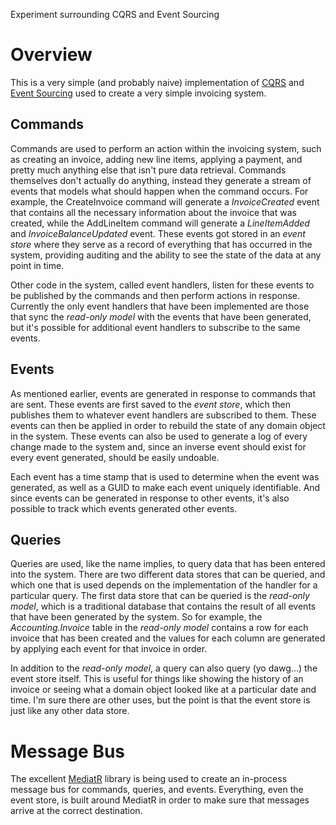 Experiment surrounding CQRS and Event Sourcing

# Overview

This is a very simple (and probably naive) implementation of [CQRS](https://en.m.wikipedia.org/wiki/Command–query_separation) and [Event Sourcing](http://martinfowler.com/eaaDev/EventSourcing.html) used to create a very simple invoicing system. 

## Commands

Commands are used to perform an action within the invoicing system, such as creating an invoice, adding new line items, applying a payment, and pretty much anything else that isn't pure data retrieval. Commands themselves don't actually do anything, instead they generate a stream of events that models what should happen when the command occurs. For example, the CreateInvoice command will generate a _InvoiceCreated_ event that contains all the necessary information about the invoice that was created, while the AddLineItem command will generate a _LineItemAdded_ and _InvoiceBalanceUpdated_ event. These events got stored in an _event store_ where they serve as a record of everything that has occurred in the system, providing auditing and the ability to see the state of the data at any point in time.

Other code in the system, called event handlers, listen for these events to be published by the commands and then perform actions in response. Currently the only event handlers that have been implemented are those that sync the _read-only model_ with the events that have been generated, but it's possible for additional event handlers to subscribe to the same events.

## Events

As mentioned earlier, events are generated in response to commands that are sent. These events are first saved to the _event store_, which then publishes them to whatever event handlers are subscribed to them. These events can then be applied in order to rebuild the state of any domain object in the system. These events can also be used to generate a log of every change made to the system and, since an inverse event should exist for every event generated, should be easily undoable.

Each event has a time stamp that is used to determine when the event was generated, as well as a GUID to make each event uniquely identifiable. And since events can be generated in response to other events, it's also possible to track which events generated other events. 

## Queries

Queries are used, like the name implies, to query data that has been entered into the system. There are two different data stores that can be queried, and which one that is used depends on the implementation of the handler for a particular query. The first data store that can be queried is the _read-only model_, which is a traditional database that contains the result of all events that have been generated by the system. So for example, the _Accounting.Invoice_ table in the _read-only model_ contains a row for each invoice that has been created and the values for each column are generated by applying each event for that invoice in order.

In addition to the _read-only model_, a query can also query (yo dawg...) the event store itself. This is useful for things like showing the history of an invoice or seeing what a domain object looked like at a particular date and time. I'm sure there are other uses, but the point is that the event store is just like any other data store.

# Message Bus

The excellent [MediatR](https://github.com/jbogard/MediatR) library is being used to create an in-process message bus for commands, queries, and events. Everything, even the event store, is built around MediatR in order to make sure that messages arrive at the correct destination.
